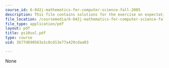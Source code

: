 ```yaml
---
course_id: 6-042j-mathematics-for-computer-science-fall-2005
description: This file contains solutions for the exercise on expectation.
file_location: /coursemedia/6-042j-mathematics-for-computer-science-fall-2005/3b77d698563a1c8cd13e77a429cdaa03_ps10sol.pdf
file_type: application/pdf
layout: pdf
title: ps10sol.pdf
type: course
uid: 3b77d698563a1c8cd13e77a429cdaa03

---
```

None